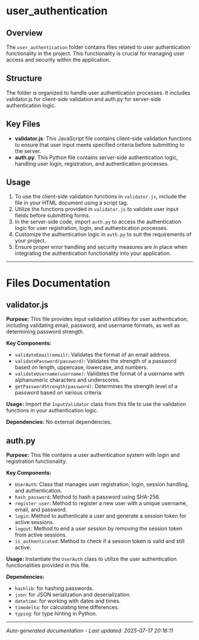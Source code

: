 # user_authentication

## Overview
The `user_authentication` folder contains files related to user authentication functionality in the project. This functionality is crucial for managing user access and security within the application.

## Structure
The folder is organized to handle user authentication processes. It includes validator.js for client-side validation and auth.py for server-side authentication logic.

## Key Files
- **validator.js**: This JavaScript file contains client-side validation functions to ensure that user input meets specified criteria before submitting to the server.
- **auth.py**: This Python file contains server-side authentication logic, handling user login, registration, and authentication processes.

## Usage
1. To use the client-side validation functions in `validator.js`, include the file in your HTML document using a script tag.
2. Utilize the functions provided in `validator.js` to validate user input fields before submitting forms.
3. In the server-side code, import `auth.py` to access the authentication logic for user registration, login, and authentication processes.
4. Customize the authentication logic in `auth.py` to suit the requirements of your project.
5. Ensure proper error handling and security measures are in place when integrating the authentication functionality into your application.

---

# Files Documentation

## validator.js

**Purpose:** This file provides input validation utilities for user authentication, including validating email, password, and username formats, as well as determining password strength.

**Key Components:**
- `validateEmail(email)`: Validates the format of an email address.
- `validatePassword(password)`: Validates the strength of a password based on length, uppercase, lowercase, and numbers.
- `validateUsername(username)`: Validates the format of a username with alphanumeric characters and underscores.
- `getPasswordStrength(password)`: Determines the strength level of a password based on various criteria.

**Usage:** Import the `InputValidator` class from this file to use the validation functions in your authentication logic.

**Dependencies:** No external dependencies.

## auth.py

**Purpose:** This file contains a user authentication system with login and registration functionality.

**Key Components:**
- `UserAuth`: Class that manages user registration, login, session handling, and authentication.
- `hash_password`: Method to hash a password using SHA-256.
- `register_user`: Method to register a new user with a unique username, email, and password.
- `login`: Method to authenticate a user and generate a session token for active sessions.
- `logout`: Method to end a user session by removing the session token from active sessions.
- `is_authenticated`: Method to check if a session token is valid and still active.

**Usage:** Instantiate the `UserAuth` class to utilize the user authentication functionalities provided in this file.

**Dependencies:** 
- `hashlib`: for hashing passwords.
- `json`: for JSON serialization and deserialization.
- `datetime`: for working with dates and times.
- `timedelta`: for calculating time differences.
- `typing`: for type hinting in Python.

---
*Auto-generated documentation - Last updated: 2025-07-17 20:16:11*
